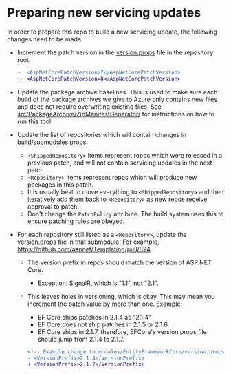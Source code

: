 Preparing new servicing updates
===============================

In order to prepare this repo to build a new servicing update, the following changes need to be made.

* Increment the patch version in the [version.props](/version.props) file in the repository root.

    ```diff
    -  <AspNetCorePatchVersion>7</AspNetCorePatchVersion>
    +  <AspNetCorePatchVersion>8</AspNetCorePatchVersion>
    ```

* Update the package archive baselines. This is used to make sure each build
  of the package archives we give to Azure only contains new files and does
  not require overwriting existing files. See [src/PackageArchive/ZipManifestGenerator/](/src/PackageArchive/ZipManifestGenerator/README.md) for instructions on how to run this tool.

* Update the list of repositories which will contain changes in [build/submodules.props](/build/submodules.props).

    * `<ShippedRepository>` items represent repos which were released in a previous patch, and will not contain servicing updates in the next patch.
    * `<Repository>` items represent repos which will produce new packages in this patch.
    * It is usually best to move everything to `<ShippedRepository>` and then iteratively add them back to `<Repository>` as new repos receive approval to patch.
    * Don't change the `PatchPolicy` attribute. The build system uses this to ensure patching rules are obeyed.

* For each repository still listed as a `<Repository>`, update the version.props file in that submodule. For example, https://github.com/aspnet/Templating/pull/824

    * The version prefix in repos should match the version of ASP.NET Core.
        * Exception: SignalR, which is "1.1", not "2.1".
    * This leaves holes in versioning, which is okay. This may mean you increment the patch value by more than one. Example:
        * EF Core ships patches in 2.1.4 as "2.1.4"
        * EF Core does not ship patches in 2.1.5 or 2.1.6
        * EF Core ships in 2.1.7, therefore, EFCore's version.props file should jump from 2.1.4 to 2.1.7.

        ```diff
        <!-- Example change to modules/EntityFrameworkCore/version.props -->
        - <VersionPrefix>2.1.4</VersionPrefix>
        + <VersionPrefix>2.1.7</VersionPrefix>
        ```

